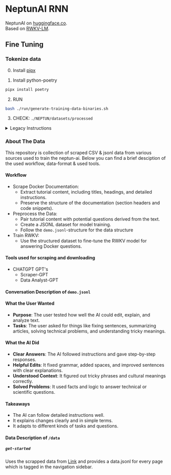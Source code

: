 # NeptunAI RNN

NeptunAI on [huggingface.co](https://huggingface.co/neptun-org).  
Based on [RWKV-LM](https://github.com/BlinkDL/RWKV-LM/tree/main?tab=readme-ov-file).

## Fine Tuning

### Tokenize data

0. Install [pipx](https://pipx.pypa.io/stable/installation)

1. Install python-poetry

```bash
pipx install poetry
```

2. RUN

```bash
bash ./run/generate-training-data-binaries.sh
```

3. CHECK: `./NEPTUN/datasets/processed`

<details>
<summary>Legacy Instructions</summary>

1. Use `.jsonl` format for your data (see [rwkv-5-world](https://huggingface.co/BlinkDL/rwkv-5-world) for formats).

2. Use `./RWKV/FineTuning/make_data.py` to tokenize it into `bin` and `idx` using the world tokenizer, suitable for fine-tuning world models.

3. Rename the base checkpoint in the model folder to `rwkv-init.pth`, and change the training commands to use:

   **Models:**

   - 0.1B = --n_layer 12 --n_embd 768 --lr_init 3e-5
   - **0.4B = --n_layer 24 --n_embd 1024 --lr_init 2e-5**
   - 1.5B = --n_layer 24 --n_embd 2048 --lr_init 1.5e-5
   - 3B = --n_layer 32 --n_embd 2560 --lr_init 1e-5
   - 7B = --n_layer 32 --n_embd 4096 --vocab_size 65536 --lr_init 1e-5 --lr_final 1e-5

_Example_: `python3 make_data.py demo.jsonl 24 1024`

</details>

### About The Data

This repository is collection of scraped CSV & jsonl data from various sources used to train the neptun-ai. Below you can find a brief desciption of the used workflow, data-format & used tools.

#### Workflow

- Scrape Docker Documentation:
  - Extract tutorial content, including titles, headings, and detailed instructions.
  - Preserve the structure of the documentation (section headers and code snippets).
- Preprocess the Data:
  - Pair tutorial content with potential questions derived from the text.
  - Create a JSONL dataset for model training.
  - Follow the `demo.jsonl`-structure for the data structure
- Train RWKV:
  - Use the structured dataset to fine-tune the RWKV model for answering Docker questions.

#### Tools used for scraping and downloading

- CHATGPT GPT's
  - Scraper-GPT
  - Data Analyst-GPT

#### Conversation Description of `demo.jsonl`

#### What the User Wanted

- **Purpose**: The user tested how well the AI could edit, explain, and analyze text.
- **Tasks**: The user asked for things like fixing sentences, summarizing articles, solving technical problems, and understanding tricky meanings.

#### What the AI Did

- **Clear Answers**: The AI followed instructions and gave step-by-step responses.
- **Helpful Edits**: It fixed grammar, added spaces, and improved sentences with clear explanations.
- **Understood Context**: It figured out tricky phrases and cultural meanings correctly.
- **Solved Problems**: It used facts and logic to answer technical or scientific questions.

#### Takeaways

- The AI can follow detailed instructions well.
- It explains changes clearly and in simple terms.
- It adapts to different kinds of tasks and questions.

#### Data Description of `/data`

##### `get-started`

Uses the scrapped data from [Link](https://docs.docker.com/get-started/) and provides a data.jsonl for every page which is tagged in the navigation sidebar.
